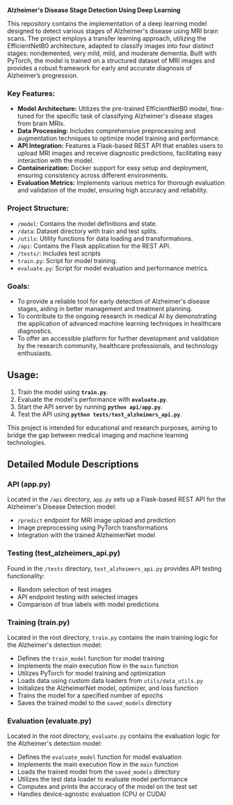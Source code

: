**Alzheimer's Disease Stage Detection Using Deep Learning**

This repository contains the implementation of a deep learning model designed to detect various stages of Alzheimer's disease using MRI brain scans. The project employs a transfer learning approach, utilizing the EfficientNetB0 architecture, adapted to classify images into four distinct stages: nondemented, very mild, mild, and moderate dementia. Built with PyTorch, the model is trained on a structured dataset of MRI images and provides a robust framework for early and accurate diagnosis of Alzheimer’s progression.

### Key Features:

- **Model Architecture:** Utilizes the pre-trained EfficientNetB0 model, fine-tuned for the specific task of classifying Alzheimer's disease stages from brain MRIs.
- **Data Processing:** Includes comprehensive preprocessing and augmentation techniques to optimize model training and performance.
- **API Integration:** Features a Flask-based REST API that enables users to upload MRI images and receive diagnostic predictions, facilitating easy interaction with the model.
- **Containerization:** Docker support for easy setup and deployment, ensuring consistency across different environments.
- **Evaluation Metrics:** Implements various metrics for thorough evaluation and validation of the model, ensuring high accuracy and reliability.

### Project Structure:

- `/model`: Contains the model definitions and state.
- `/data`: Dataset directory with train and test splits.
- `/utils`: Utility functions for data loading and transformations.
- `/api`: Contains the Flask application for the REST API.
- `/tests/`: Includes test scripts
- `train.py`: Script for model training.
- `evaluate.py`: Script for model evaluation and performance metrics.

### Goals:

- To provide a reliable tool for early detection of Alzheimer's disease stages, aiding in better management and treatment planning.
- To contribute to the ongoing research in medical AI by demonstrating the application of advanced machine learning techniques in healthcare diagnostics.
- To offer an accessible platform for further development and validation by the research community, healthcare professionals, and technology enthusiasts.

## Usage:

1. Train the model using **`train.py`**.
2. Evaluate the model's performance with **`evaluate.py`**.
3. Start the API server by running **`python api/app.py`**.
4. Test the API using **`python tests/test_alzheimers_api.py`**.

This project is intended for educational and research purposes, aiming to bridge the gap between medical imaging and machine learning technologies.

## Detailed Module Descriptions

### API (app.py)

Located in the `/api` directory, `app.py` sets up a Flask-based REST API for the Alzheimer's Disease Detection model:

- `/predict` endpoint for MRI image upload and prediction
- Image preprocessing using PyTorch transformations
- Integration with the trained AlzheimerNet model

### Testing (test_alzheimers_api.py)

Found in the `/tests` directory, `test_alzheimers_api.py` provides API testing functionality:

- Random selection of test images
- API endpoint testing with selected images
- Comparison of true labels with model predictions

### Training (train.py)

Located in the root directory, `train.py` contains the main training logic for the Alzheimer's detection model:

- Defines the `train_model` function for model training
- Implements the main execution flow in the `main` function
- Utilizes PyTorch for model training and optimization
- Loads data using custom data loaders from `utils/data_utils.py`
- Initializes the AlzheimerNet model, optimizer, and loss function
- Trains the model for a specified number of epochs
- Saves the trained model to the `saved_models` directory

### Evaluation (evaluate.py)

Located in the root directory, `evaluate.py` contains the evaluation logic for the Alzheimer's detection model:

- Defines the `evaluate_model` function for model evaluation
- Implements the main execution flow in the `main` function
- Loads the trained model from the `saved_models` directory
- Utilizes the test data loader to evaluate model performance
- Computes and prints the accuracy of the model on the test set
- Handles device-agnostic evaluation (CPU or CUDA)
